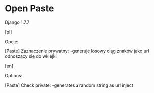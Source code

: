 # Open Paste
Django 1.7.7

[pl]

Opcje:

[Paste]
Zaznaczenie prywatny:
    -generuje losowy ciąg znaków jako url odnoszący się do wklejki

[en]

Options:

[Paste]
Check private:
    -generates a random string as url inject
